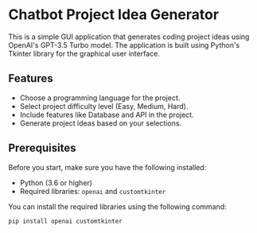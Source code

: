 # Chatbot Project Idea Generator

This is a simple GUI application that generates coding project ideas using OpenAI's GPT-3.5 Turbo model. The application is built using Python's Tkinter library for the graphical user interface.

## Features

- Choose a programming language for the project.
- Select project difficulty level (Easy, Medium, Hard).
- Include features like Database and API in the project.
- Generate project ideas based on your selections.

## Prerequisites

Before you start, make sure you have the following installed:

- Python (3.6 or higher)
- Required libraries: `openai` and `customtkinter`

You can install the required libraries using the following command:

```bash
pip install openai customtkinter
